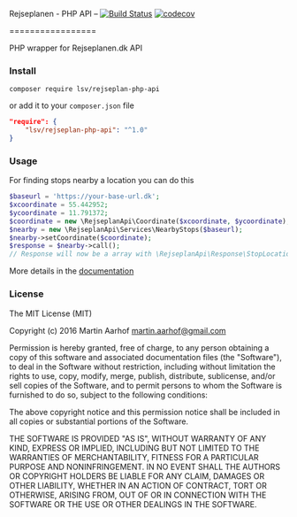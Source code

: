 Rejseplanen - PHP API &ndash; [![Build Status](https://travis-ci.org/lsv/rejseplan-php-api.svg?branch=master)](https://travis-ci.org/lsv/rejseplan-php-api) [![codecov](https://codecov.io/gh/lsv/rejseplan-php-api/branch/master/graph/badge.svg)](https://codecov.io/gh/lsv/rejseplan-php-api)

=================

PHP wrapper for Rejseplanen.dk API

### Install

`composer require lsv/rejseplan-php-api`

or add it to your `composer.json` file

```json
"require": {
    "lsv/rejseplan-php-api": "^1.0"
}
```

### Usage

For finding stops nearby a location you can do this

```php
$baseurl = 'https://your-base-url.dk';
$xcoordinate = 55.442952;
$ycoordinate = 11.791372;
$coordinate = new \RejseplanApi\Coordinate($xcoordinate, $ycoordinate);
$nearby = new \RejseplanApi\Services\NearbyStops($baseurl);
$nearby->setCoordinate($coordinate);
$response = $nearby->call();
// Response will now be a array with \RejseplanApi\Response\StopLocationResponse
```

More details in the [documentation](docs/index.md)

### License

The MIT License (MIT)

Copyright (c) 2016 Martin Aarhof martin.aarhof@gmail.com

Permission is hereby granted, free of charge, to any person obtaining a copy of this software and associated documentation files (the "Software"), to deal in the Software without restriction, including without limitation the rights to use, copy, modify, merge, publish, distribute, sublicense, and/or sell copies of the Software, and to permit persons to whom the Software is furnished to do so, subject to the following conditions:

The above copyright notice and this permission notice shall be included in all copies or substantial portions of the Software.

THE SOFTWARE IS PROVIDED "AS IS", WITHOUT WARRANTY OF ANY KIND, EXPRESS OR IMPLIED, INCLUDING BUT NOT LIMITED TO THE WARRANTIES OF MERCHANTABILITY, FITNESS FOR A PARTICULAR PURPOSE AND NONINFRINGEMENT. IN NO EVENT SHALL THE AUTHORS OR COPYRIGHT HOLDERS BE LIABLE FOR ANY CLAIM, DAMAGES OR OTHER LIABILITY, WHETHER IN AN ACTION OF CONTRACT, TORT OR OTHERWISE, ARISING FROM, OUT OF OR IN CONNECTION WITH THE SOFTWARE OR THE USE OR OTHER DEALINGS IN THE SOFTWARE.
